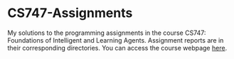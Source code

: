 # CS747-Assignments

My solutions to the programming assignments in the course CS747: Foundations of Intelligent and Learning Agents. Assignment reports are in their corresponding directories. You can access the course webpage [here](https://www.cse.iitb.ac.in/~shivaram/teaching/cs747-a2023/index.html).  
